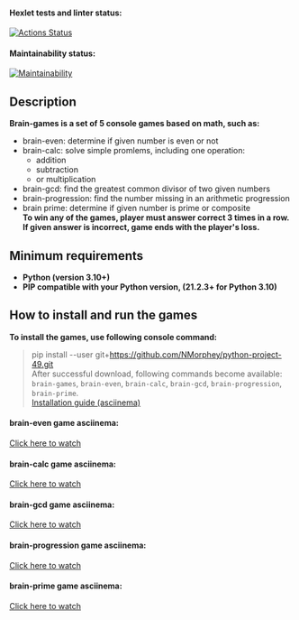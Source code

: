 #### Hexlet tests and linter status:
[![Actions Status](https://github.com/NMorphey/python-project-49/workflows/hexlet-check/badge.svg)](https://github.com/NMorphey/python-project-49/actions)
#### Maintainability status:
[![Maintainability](https://api.codeclimate.com/v1/badges/7eb1211020aaea7b9b83/maintainability)](https://codeclimate.com/github/NMorphey/python-project-49/maintainability)
## Description
**Brain-games is a set of 5 console games based on math, such as:**
* brain-even: determine if given number is even or not
* brain-calc: solve simple promlems, including one operation:
    * addition
    * subtraction
    * or multiplication
* brain-gcd: find the greatest common divisor of two given numbers
* brain-progression: find the number missing in an arithmetic progression
* brain prime: determine if given number is prime or composite  
**To win any of the games, player must answer correct 3 times in a row. If given answer is incorrect, game ends with the player's loss.**
## Minimum requirements
* **Python (version 3.10+)**
* **PIP compatible with your Python version, (21.2.3+ for Python 3.10)**
## How to install and run the games
**To install the games, use following console command:**
> pip install --user git+https://github.com/NMorphey/python-project-49.git  
After successful download, following commands become available: `brain-games`, `brain-even`, `brain-calc`, `brain-gcd`, `brain-progression`, `brain-prime`.  
[Installation guide (asciinema)](https://asciinema.org/a/FwbJPeD759RtqdekNVMCqvwGK)
#### brain-even game asciinema:
[Click here to watch](https://asciinema.org/a/qEL7TggIN5tqCA6mBop2ZNTIT)
#### brain-calc game asciinema:
[Click here to watch](https://asciinema.org/a/3N22CLAs5JEHqmj4ecXBo0YCD)
#### brain-gcd game asciinema:
[Click here to watch](https://asciinema.org/a/vOd09iVkUIudgOwR7FNAHvQp4)
#### brain-progression game asciinema:
[Click here to watch](https://asciinema.org/a/TZR1kXzQ6N8mbqSg4mdIiwG57)
#### brain-prime game asciinema:
[Click here to watch](https://asciinema.org/a/KaTYq1GpmNKTilr5pjdnLuCmx)